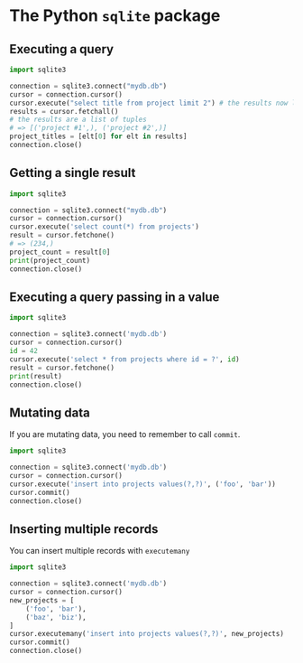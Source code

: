 # The Python `sqlite` package

## Executing a query

```python
import sqlite3

connection = sqlite3.connect("mydb.db")
cursor = connection.cursor()
cursor.execute("select title from project limit 2") # the results now live in the cursor object
results = cursor.fetchall()
# the results are a list of tuples
# => [('project #1',), ('project #2',)]
project_titles = [elt[0] for elt in results]
connection.close()
```

## Getting a single result

```python
import sqlite3

connection = sqlite3.connect("mydb.db")
cursor = connection.cursor()
cursor.execute('select count(*) from projects')
result = cursor.fetchone()
# => (234,)
project_count = result[0]
print(project_count)
connection.close()
```

## Executing a query passing in a value

```python
import sqlite3

connection = sqlite3.connect('mydb.db')
cursor = connection.cursor()
id = 42
cursor.execute('select * from projects where id = ?', id)
result = cursor.fetchone()
print(result)
connection.close()
```

## Mutating data

If you are mutating data, you need to remember to call `commit`.

```python
import sqlite3

connection = sqlite3.connect('mydb.db')
cursor = connection.cursor()
cursor.execute('insert into projects values(?,?)', ('foo', 'bar'))
cursor.commit()
connection.close()
```

## Inserting multiple records

You can insert multiple records with `executemany`

```python
import sqlite3

connection = sqlite3.connect('mydb.db')
cursor = connection.cursor()
new_projects = [
    ('foo', 'bar'),
    ('baz', 'biz'),
]
cursor.executemany('insert into projects values(?,?)', new_projects)
cursor.commit()
connection.close()
```
